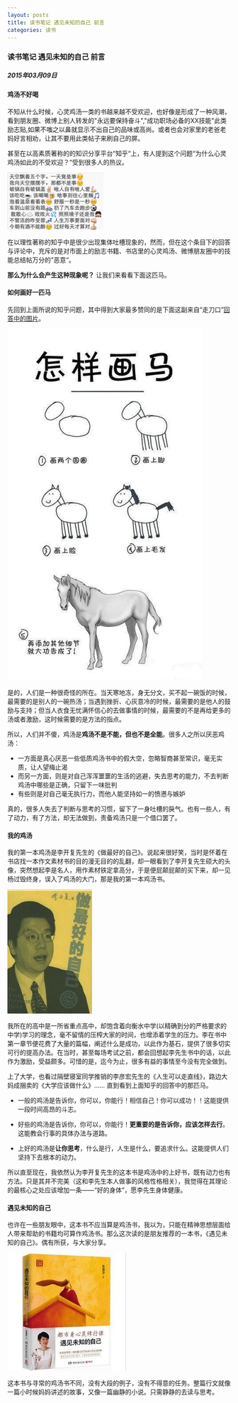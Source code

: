 ```yaml
---
layout: posts
title: 读书笔记 遇见未知的自己 前言
categories: 读书
---
```

### 读书笔记 遇见未知的自己 前言

##### 2015年03月09日

#### 鸡汤不好喝

不知从什么时候，心灵鸡汤一类的书越来越不受欢迎，也好像是形成了一种风潮，看到朋友圈、微博上别人转发的"永远要保持奋斗","成功职场必备的XX技能"此类励志贴,如果不嗤之以鼻就显示不出自己的品味或高尚。或者也会对家里的老爸老妈好言相劝，让其不要用此类帖子来刷自己的屏。

甚至在以高素质著称的的知识分享平台“知乎“上，有人提到这个问题“为什么心灵鸡汤如此的不受欢迎？”受到很多人的热议。

![插图：朋友圈励志分享](/pic/2015030901.jpg)

在以理性著称的知乎中是很少出现集体吐槽现象的，然而，但在这个条目下的回答与评论中，充斥的是对市面上的励志书籍、书店里的心灵鸡汤、微博朋友圈中的技能总结帖万分的”恶意“。

**那么为什么会产生这种现象呢？** 让我们来看看下面这匹马。

#### 如何画好一匹马

先回到上面所说的知乎问题，其中得到大家最多赞同的是下面这副来自“走刀口”[回答中的图片](http://www.zhihu.com/question/20503803)。

![插图：画马](/pic/2015030902.jpg)

是的，人们是一种很奇怪的所在。当天寒地冻，身无分文，买不起一碗饭的时候，最需要的是别人的一碗热汤；当遇到挫折、心灰意冷的时候，最需要的是他人的鼓励与支持；但当人衣食无忧满怀信心的去做事情的时候，最需要的不是再给更多的汤或者激励，这时候需要的是方法的指点。

所以，人们并不傻，鸡汤是**鸡汤不是不能，但也不是全能**。很多人之所以厌恶鸡汤：

* 一方面是真心厌恶一些低质鸡汤书中的假大空，忽略智商甚至常识，毫无实质，让人望梅止渴
* 而另一方面，则是对自己浑浑噩噩的生活的逃避，失去思考的能力，不去判断鸡汤中哪些是正确，只留下一味批判
* 有些则是对自己毫无执行力，而他人能坚持如一的愤懑与嫉妒

真的，很多人失去了判断与思考的习惯，留下了一身吐槽的戾气。也有一些人，有了动力，有了方法，却无法做到，责备鸡汤只是一个借口罢了。

#### 我的鸡汤

我的第一本鸡汤是李开复先生的《做最好的自己》。说起来很好笑，当时是怀着在书店找一本作文素材书的目的漫无目的的乱翻，却一眼看到了李开复先生硕大的头像，突然想起李是名人，用作素材铁定拿高分，于是便屁颠屁颠的买下来，却一见杨过毁终身，误入了鸡汤的大门，那是我的第一本鸡汤书。

![插图：做最好的自己](/pic/2015030903.jpg)

我所在的高中是一所省重点高中，却饱含着向衡水中学(以精确到分的严格要求的中学)学习的理念，毫不留情的压榨大家的时间，也增添着学生的压力。李在书中第一章节便花费了大量的篇幅，阐述什么是成功，以此作为基石，提供了很多切实可行的提高办法。在当时，甚至每场考试之前，都会回想起李先生书中的话，以此作为激励，受益颇多。可惜的是，迄今为止，很多有益的事情至今没有完全做到。

上了大学，也看过隔壁寝室同学推销的李彦宏先生的《人生可以走直线》，路边大妈成捆卖的《大学应该做什么》…… 直到看到上面知乎的回答中的那匹马。

* 一般的鸡汤是告诉你，你可以，你能行！相信自己！你可以成功！！这能提供一段时间高昂的斗志。

* 好些的鸡汤是告诉你，你可以，你能行！**更重要的是告诉你，应该怎样去行**。这能教会行事的具体办法与道路。

* 上好的鸡汤是**让你思考**，什么是行，人生是什么，要追求什么。这能提供人们坚持下去根本的动力。

所以直至现在，我依然认为李开复先生的这本书是鸡汤中的上好书，既有动力也有方法。只是其并不完美（这和李先生本人做事的风格性格相关），我觉得在其理论的最核心之处应该增加一条——“好的身体”，愿李先生身体健康。

#### 遇见未知的自己

也许在一些朋友眼中，这本书不应当算是鸡汤书，我以为，只能在精神思想层面给人带来帮助的书籍均可算作鸡汤书。那么这次读的是朋友推荐的一本书，《遇见未知的自己》。偶有所获，与大家分享。

![插图：遇见未知的自己](/pic/2015030904.jpg)

这本书与寻常的鸡汤书不同，没有大段的例子，没有不得意的任务。整篇行文就像一篇小时候妈妈讲述的故事，又像一篇幽静的小说。只需静静的去读与思考。
